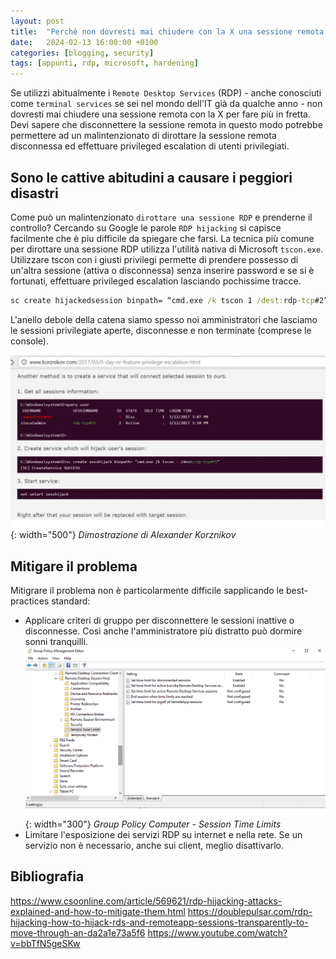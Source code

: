 ```yaml
---
layout: post
title:  "Perchè non dovresti mai chiudere con la X una sessione remota RDP"
date:   2024-02-13 16:00:00 +0100
categories: [blogging, security]
tags: [appunti, rdp, microsoft, hardening] 
---
```

Se utilizzi abitualmente i `Remote Desktop Services` (RDP) - anche conosciuti come `terminal services` se sei nel mondo dell'IT già da qualche anno - non dovresti mai chiudere una sessione remota con la X per fare più in fretta. Devi sapere che disconnettere la sessione remota in questo modo potrebbe permettere ad un malintenzionato di dirottare la sessione remota disconnessa ed effettuare privileged escalation di utenti privilegiati.

## Sono le cattive abitudini a causare i peggiori disastri
Come può un malintenzionato `dirottare una sessione RDP` e prenderne il controllo? Cercando su Google le parole `RDP hijacking` si capisce facilmente che è piu difficile da spiegare che farsi.
La tecnica più comune per dirottare una sessione RDP utilizza l'utilità nativa di Microsoft `tscon.exe`. Utilizzare tscon con i giusti privilegi permette di prendere possesso di un'altra sessione (attiva o disconnessa) senza inserire password e se si è fortunati, effettuare privileged escalation lasciando pochissime tracce.

```cmd
sc create hijackedsession binpath= “cmd.exe /k tscon 1 /dest:rdp-tcp#2”
```
L'anello debole della catena siamo spesso noi amministratori che lasciamo le sessioni privilegiate aperte, disconnesse e non terminate (comprese le console).

![Dimostrazione di Alexander Korznikov](/assets/2024-02-13/korznikov.png){: width="500"}
_Dimostrazione di Alexander Korznikov_

## Mitigare il problema
Mitigrare il problema non è particolarmente difficile sapplicando le best-practices standard:
- Applicare criteri di gruppo per disconnettere le sessioni inattive o disconnesse. Così anche l'amministratore più distratto può dormire sonni tranquilli.
  ![Group Policy Computer - Session Time Limits](/assets/2024-02-13/msrdc_remote-desktop.png){: width="300"}
  _Group Policy Computer - Session Time Limits_
- Limitare l'esposizione dei servizi RDP su internet e nella rete. Se un servizio non è necessario, anche sui client, meglio disattivarlo.

## Bibliografia
https://www.csoonline.com/article/569621/rdp-hijacking-attacks-explained-and-how-to-mitigate-them.html
https://doublepulsar.com/rdp-hijacking-how-to-hijack-rds-and-remoteapp-sessions-transparently-to-move-through-an-da2a1e73a5f6
https://www.youtube.com/watch?v=bbTfN5geSKw
